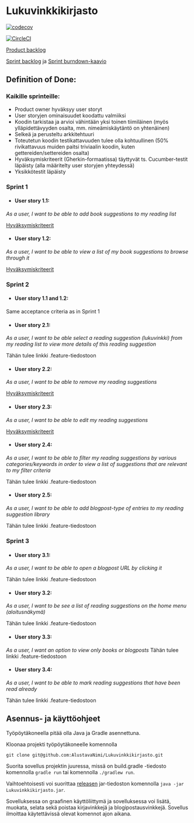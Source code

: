 # Lukuvinkkikirjasto

[![codecov](https://codecov.io/gh/AlustavaNimi/Lukuvinkkikirjasto/branch/master/graph/badge.svg)](https://codecov.io/gh/AlustavaNimi/Lukuvinkkikirjasto)

[![CircleCI](https://circleci.com/gh/AlustavaNimi/Lukuvinkkikirjasto.svg?style=svg)](https://circleci.com/gh/AlustavaNimi/Lukuvinkkikirjasto)

[Product backlog](https://docs.google.com/spreadsheets/d/1rBtfdbz3aD68T5sgYHyLOhiQsKZAhYVsElXckrt0-YY/edit?usp=sharing)

[Sprint backlog](https://github.com/AlustavaNimi/Lukuvinkkikirjasto/projects/1) ja [Sprint burndown-kaavio](https://docs.google.com/spreadsheets/d/1UURz--MI8hLlcHOOnGXXCvV4FUqv2Zm1d9TuHlCNGqk)

## Definition of Done:

### Kaikille sprinteille:
- Product owner hyväksyy user storyt
- User storyjen ominaisuudet koodattu valmiiksi
- Koodin tarkistaa ja arvioi vähintään yksi toinen tiimiläinen (myös ylläpidettävyyden osalta, mm. nimeämiskäytäntö on yhtenäinen)
- Selkeä ja perusteltu arkkitehtuuri
- Toteutetun koodin testikattavuuden tulee olla kohtuullinen (50% rivikattavuus muiden paitsi triviaalin koodin, kuten gettereiden/settereiden osalta)
- Hyväksymiskriteerit (Gherkin-formaatissa) täyttyvät ts. Cucumber-testit läpäisty (alla määritelty user storyjen yhteydessä)
- Yksikkötestit läpäisty

### Sprint 1

- #### User story 1.1:
_As a user, I want to be able to add book suggestions to my reading list_

 [Hyväksymiskriteerit](https://github.com/AlustavaNimi/Lukuvinkkikirjasto/blob/master/src/test/resources/main/new_book_suggestion.feature)

- #### User story 1.2:
_As a user, I want to be able to view a list of my book suggestions to browse through it_

 [Hyväksymiskriteerit](https://github.com/AlustavaNimi/Lukuvinkkikirjasto/blob/master/src/test/resources/main/browse_reading_suggestions.feature)

### Sprint 2

- #### User story 1.1 and 1.2:
Same acceptance criteria as in Sprint 1

- #### User story 2.1:
_As a user, I want to be able select a reading suggestion (lukuvinkki) from my reading list to view more details of this reading suggestion_

 Tähän tulee linkki .feature-tiedostoon

- #### User story 2.2:
_As a user, I want to be able to remove my reading suggestions_

 [Hyväksymiskriteerit](https://github.com/AlustavaNimi/Lukuvinkkikirjasto/blob/master/src/test/resources/main/delete_reading_suggestions.feature)

- #### User story 2.3:
_As a user, I want to be able to edit my reading suggestions_

 [Hyväksymiskriteerit](https://github.com/AlustavaNimi/Lukuvinkkikirjasto/blob/master/src/test/resources/main/edit_reading_suggestions.feature)

- #### User story 2.4:
_As a user, I want to be able to filter my reading suggestions by various categories/keywords in order to view a list of suggestions that are relevant to my filter criteria_

 Tähän tulee linkki .feature-tiedostoon

- #### User story 2.5:
_As a user, I want to be able to add blogpost-type of entries to my reading suggestion library_

 Tähän tulee linkki .feature-tiedostoon

### Sprint 3

- #### User story 3.1:
_As a user, I want to be able to open a blogpost URL by clicking it_

 Tähän tulee linkki .feature-tiedostoon

- #### User story 3.2:
_As a user, I want to be see a list of reading suggestions on the home menu (aloitusnäkymä)_

 Tähän tulee linkki .feature-tiedostoon

- #### User story 3.3:
_As a user, I want an option to view only books or blogposts_
 Tähän tulee linkki .feature-tiedostoon

- #### User story 3.4:
_As a user, I want to be able to mark reading suggestions that have been read already_

 Tähän tulee linkki .feature-tiedostoon

## Asennus- ja käyttöohjeet
Työpöytäkoneella pitää olla Java ja Gradle asennettuna.

Kloonaa projekti työpöytäkoneelle komennolla

	git clone git@github.com:AlustavaNimi/Lukuvinkkikirjasto.git

Suorita sovellus projektin juuressa, missä on build.gradle -tiedosto komennolla `gradle run` tai komennolla `./gradlew run`.

Vaihtoehtoisesti voi suorittaa [releasen](https://github.com/AlustavaNimi/Lukuvinkkikirjasto/releases) jar-tiedoston komennolla `java -jar Lukuvinkkikirjasto.jar`.

Sovelluksessa on graafinen käyttöliittymä ja sovelluksessa voi lisätä, muokata, selata sekä poistaa kirjavinkkejä ja blogipostausvinkkejä. Sovellus ilmoittaa käytettävissä olevat komennot ajon aikana.
